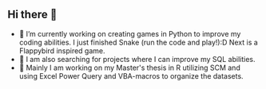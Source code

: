 ## Hi there 👋
- 🔭 I’m currently working on creating games in Python to improve my coding abilities. I just finished Snake (run the code and play!):D Next is a Flappybird inspired game.
- 🌱 I am also searching for projects where I can improve my SQL abilities.
- 🔭 Mainly I am working on my Master's thesis in R utilizing SCM and using Excel Power Query and VBA-macros to organize the datasets.
<!--
**JacobHoffstedt/JacobHoffstedt** is a ✨ _special_ ✨ repository because its `README.md` (this file) appears on your GitHub profile.

Here are some ideas to get you started:



- 💬 Ask me about ...
- 📫 How to reach me: ...
- 😄 Pronouns: ...
- ⚡ Fun fact: ...
-->
